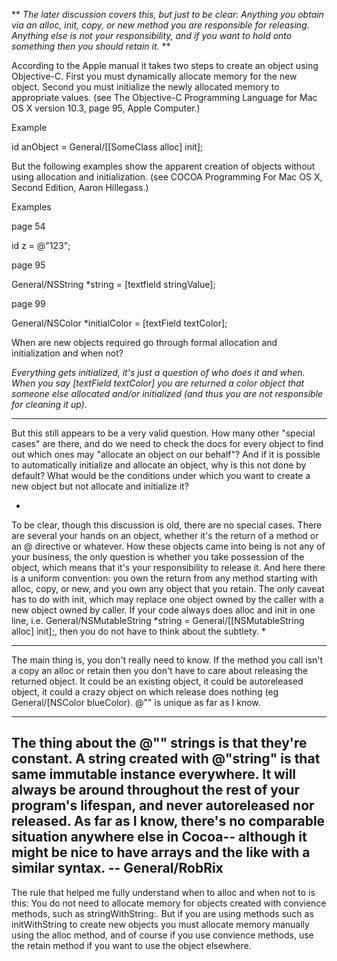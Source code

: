 

**
*The later discussion covers this, but just to be clear:  Anything you obtain via an alloc, init, copy, or new method you are responsible for releasing.  Anything else is not your responsibility, and if you want to hold onto something then you should retain it.*
**

According to the Apple manual it takes two steps to create an object using Objective-C.  First you must dynamically allocate memory for the new object.  Second you must initialize the newly allocated memory to appropriate values. (see The Objective-C Programming Language for Mac OS X version 10.3, page 95, Apple Computer.)

Example
    
id anObject = General/[[SomeClass alloc] init];


But the following examples show the apparent creation of objects without using allocation and initialization.  (see COCOA Programming For Mac OS X, Second Edition, Aaron Hillegass.)

Examples

page 54
    
id z = @"123";


page 95
    
General/NSString *string = [textfield stringValue];


page 99
    
General/NSColor *initialColor = [textField textColor];


When are new objects required go through formal allocation and initialization and when not?

*Everything gets initialized, it's just a question of who does it and when.  When you say [textField textColor] you are returned a color object that someone else allocated and/or initialized (and thus you are not responsible for cleaning it up).*

----
But this still appears to be a very valid question. How many other "special cases" are there, and do we need to check the docs for every object to find out which ones may "allocate an object on our behalf"? And if it is possible to automatically initialize and allocate an object, why is this not done by default? What would be the conditions under which you want to create a new object but not allocate and initialize it?

*
To be clear, though this discussion is old, there are no special cases.  There are several your hands on an object, whether it's the return of a method or an @ directive or whatever.  How these objects came into being is not any of your business, the only question is whether you take possession of the object, which means that it's your responsibility to release it.  And here there is a uniform convention: you own the return from any method starting with     alloc,     copy, or     new, and you own any object that you     retain.  The _only_ caveat has to do with     init, which may replace one object owned by the caller with a new object owned by caller.  If your code always does     alloc and     init in one line, i.e.     General/NSMutableString *string = General/[[NSMutableString alloc] init];, then you do not have to think about the subtlety.
* 

----
The main thing is, you don't really need to know. If the method you call isn't a copy an alloc or retain then you don't have to care about releasing the returned object. It could be an existing object, it could be autoreleased object, it could a crazy object on which release does nothing (eg General/[NSColor blueColor). @"" is unique as far as I know.

----
The thing about the @"" strings is that they're constant. A string created with @"string" is that same immutable instance everywhere. It will always be around throughout the rest of your program's lifespan, and never autoreleased nor released. As far as I know, there's no comparable situation anywhere else in Cocoa-- although it might be nice to have arrays and the like with a similar syntax. -- General/RobRix
----
The rule that helped me fully understand when to alloc and when not to is this: You do not need to allocate memory for objects created with convience methods, such as     stringWithString:.  But if you are using methods such as     initWithString to create new objects you must allocate memory manually using the     alloc method, and of course if you use convience methods, use the     retain method if you want to use the object elsewhere.